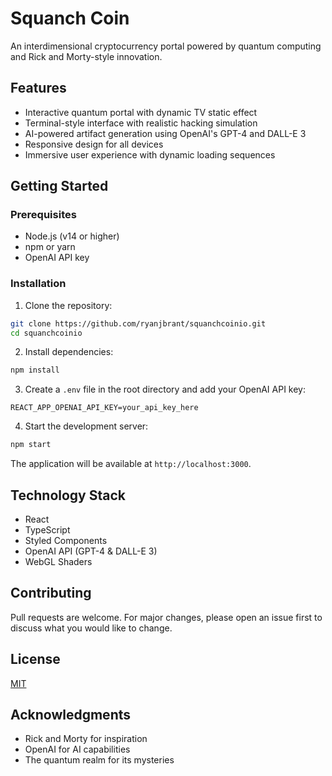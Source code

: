 # Squanch Coin

An interdimensional cryptocurrency portal powered by quantum computing and Rick and Morty-style innovation.

## Features

- Interactive quantum portal with dynamic TV static effect
- Terminal-style interface with realistic hacking simulation
- AI-powered artifact generation using OpenAI's GPT-4 and DALL-E 3
- Responsive design for all devices
- Immersive user experience with dynamic loading sequences

## Getting Started

### Prerequisites

- Node.js (v14 or higher)
- npm or yarn
- OpenAI API key

### Installation

1. Clone the repository:
```bash
git clone https://github.com/ryanjbrant/squanchcoinio.git
cd squanchcoinio
```

2. Install dependencies:
```bash
npm install
```

3. Create a `.env` file in the root directory and add your OpenAI API key:
```
REACT_APP_OPENAI_API_KEY=your_api_key_here
```

4. Start the development server:
```bash
npm start
```

The application will be available at `http://localhost:3000`.

## Technology Stack

- React
- TypeScript
- Styled Components
- OpenAI API (GPT-4 & DALL-E 3)
- WebGL Shaders

## Contributing

Pull requests are welcome. For major changes, please open an issue first to discuss what you would like to change.

## License

[MIT](https://choosealicense.com/licenses/mit/)

## Acknowledgments

- Rick and Morty for inspiration
- OpenAI for AI capabilities
- The quantum realm for its mysteries 